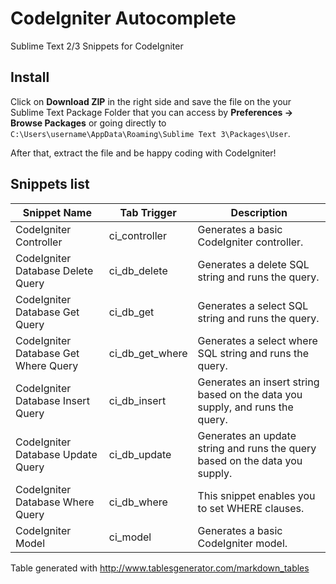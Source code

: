 # CodeIgniter Autocomplete
Sublime Text 2/3 Snippets for CodeIgniter

## Install
Click on **Download ZIP** in the right side and save the file on the your Sublime Text Package Folder that you can access by **Preferences -> Browse Packages** or going directly to ``C:\Users\username\AppData\Roaming\Sublime Text 3\Packages\User``.

After that, extract the file and be happy coding with CodeIgniter!

## Snippets list
| Snippet Name                         | Tab Trigger     | Description                                                                  |
|--------------------------------------|-----------------|------------------------------------------------------------------------------|
| CodeIgniter Controller               | ci_controller   | Generates a basic CodeIgniter controller.                                    |
| CodeIgniter Database Delete Query    | ci_db_delete    | Generates a delete SQL string and runs the query.                            |
| CodeIgniter Database Get Query       | ci_db_get       | Generates a select SQL string and runs the query.                            |
| CodeIgniter Database Get Where Query | ci_db_get_where | Generates a select where SQL string and runs the query.                      |
| CodeIgniter Database Insert Query    | ci_db_insert    | Generates an insert string based on the data you supply, and runs the query. |
| CodeIgniter Database Update Query    | ci_db_update    | Generates an update string and runs the query based on the data you supply.  |
| CodeIgniter Database Where Query     | ci_db_where     | This snippet enables you to set WHERE clauses.                               |
| CodeIgniter Model                    | ci_model        | Generates a basic CodeIgniter model.                                         |

Table generated with http://www.tablesgenerator.com/markdown_tables
